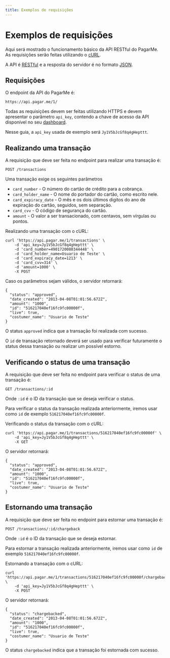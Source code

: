 ```yaml
---
title: Exemplos de requisições
---
```


# Exemplos de requisições

Aqui será mostrado o funcionamento básico da API RESTful do PagarMe. As requisições serão feitas utilizando o [cURL](http://curl.haxx.se).

A API é [RESTful](https://en.wikipedia.org/wiki/Representational_state_transfer) e a resposta do servidor é no formato [JSON](http://www.json.org).

## Requisições

O endpoint da API do PagarMe é:

	https://api.pagar.me/1/

Todas as requisições devem ser feitas utilizando HTTPS e devem apresentar o parâmetro `api_key`, contendo a chave de acesso da API disponível no seu [dashboard](https://dashboard.pagar.me).

Nesse guia, a `api_key` usada de exemplo será `Jy1V5bJcGf8q4gHepttt`.

## Realizando uma transação

A requisição que deve ser feita no endpoint para realizar uma transação é:

	POST /transactions

Uma transação exige os seguintes parâmetros

- `card_number` - O número do cartão de crédito para a cobrança.
- `card_holder_name` - O nome do portador do cartão, como escrito nele.
- `card_expiracy_date` - O mês e os dois últimos digitos do ano de expiração do cartão, seguidos, sem separação.
- `card_cvv` - O código de segurança do cartão.
- `amount` - O valor a ser transacionado, com centavos, sem vírgulas ou pontos.

Realizando uma transação com o cURL:

	curl 'https://api.pagar.me/1/transactions' \
		-d 'api_key=Jy1V5bJcGf8q4gHepttt' \
		-d 'card_number=4901720080344448' \
		-d 'card_holder_name=Usuario de Teste' \
		-d 'card_expiracy_date=1213' \
		-d 'card_cvv=314' \
		-d 'amount=1000' \
		-X POST 

Caso os parâmetros sejam válidos, o servidor retornará:

	{
	  "status": "approved",
	  "date_created": "2013-04-08T01:01:56.672Z",
	  "amount": "1000",
	  "id": "516217040ef16fc9fc00000f",
	  "live": true,
	  "costumer_name": "Usuario de Teste"
	}

O status `approved` indica que a transação foi realizada com sucesso.

O `id` de transação retornado deverá ser usado para verificar futuramente o status dessa transação ou realizar um possível estorno.

## Verificando o status de uma transação

A requisição que deve ser feita no endpoint para verificar o status de uma transação é:

	GET /transactions/:id

Onde `:id` é o ID da transação que se deseja verificar o status.

Para verificar o status da transação realizada anteriormente, iremos usar como `id` de exemplo `516217040ef16fc9fc00000f`.

Verificando o status da transação com o cURL:

	curl 'https://api.pagar.me/1/transactions/516217040ef16fc9fc00000f' \
		-d 'api_key=Jy1V5bJcGf8q4gHepttt' \
		-X GET 

O servidor retornará:

	{
	  "status": "approved",
	  "date_created": "2013-04-08T01:01:56.672Z",
	  "amount": "1000",
	  "id": "516217040ef16fc9fc00000f",
	  "live": true,
	  "costumer_name": "Usuario de Teste"
	}

## Estornando uma transação

A requisição que deve ser feita no endpoint para estornar uma transação é:

	POST /transactions/:id/chargeback

Onde `:id` é o ID da transação que se deseja estornar.

Para estornar a transação realizada anteriormente, iremos usar como `id` de exemplo `516217040ef16fc9fc00000f`.

Estornando a transação com o cURL:

	curl 'https://api.pagar.me/1/transactions/516217040ef16fc9fc00000f/chargeback' \
		-d 'api_key=Jy1V5bJcGf8q4gHepttt' \
		-X POST

O servidor retornará:

	{
	  "status": "chargebacked",
	  "date_created": "2013-04-08T01:01:56.672Z",
	  "amount": "1000",
	  "id": "516217040ef16fc9fc00000f",
	  "live": true,
	  "costumer_name": "Usuario de Teste"
	}

O status `chargebacked` indica que a transação foi estornada com sucesso.
